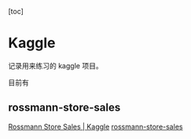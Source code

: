 [toc]

# Kaggle

记录用来练习的 kaggle 项目。

目前有

## rossmann-store-sales

[Rossmann Store Sales | Kaggle](https://www.kaggle.com/c/rossmann-store-sales/overview/description)
[rossmann-store-sales]( rossmann-store-sales)
